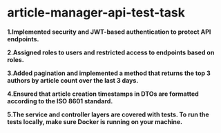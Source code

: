 # article-manager-api-test-task
**1.Implemented security and JWT-based authentication to protect API endpoints.**

**2.Assigned roles to users and restricted access to endpoints based on roles.**

**3.Added pagination and implemented a method that returns the top 3 authors by article count over the last 3 days.**

**4.Ensured that article creation timestamps in DTOs are formatted according to the ISO 8601 standard.**

**5.The service and controller layers are covered with tests. To run the tests locally, make sure Docker is running on your machine.**

